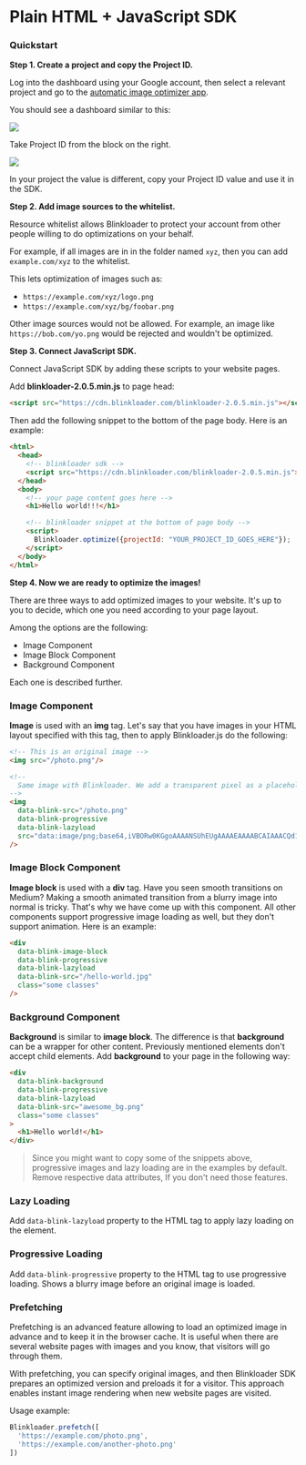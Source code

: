 # Plain HTML + JavaScript SDK

### Quickstart

**Step 1. Create a project and copy the Project ID.**

Log into the dashboard using your Google account, then select a relevant project and go to the
<a href='/automatic-image-optimizer' target='_blank'>automatic image optimizer app</a>.

You should see a dashboard similar to this:

<img src='https://user-images.githubusercontent.com/1095400/47969500-7f60ca80-e02d-11e8-980b-508f14960c91.png'/>

Take Project ID from the block on the right.

<img src='https://cdn.staging-blinkloader.com/express/2gzemB8EavusbVtQ0btwyawka/image_optimizer_project_id.png'/>

In your project the value is different, copy your Project ID value and use it in the SDK.

**Step 2. Add image sources to the whitelist.**

Resource whitelist allows Blinkloader to protect your account from other
people willing to do optimizations on your behalf.

For example, if all images are in in the folder named `xyz`, then you can
add `example.com/xyz` to the whitelist.

This lets optimization of images such as:
* `https://example.com/xyz/logo.png`
* `https://example.com/xyz/bg/foobar.png`

Other image sources would not be allowed. For example, an image like `https://bob.com/yo.png`
would be rejected and wouldn't be optimized.

**Step 3. Connect JavaScript SDK.**

Connect JavaScript SDK by adding these scripts to your website pages.

Add **blinkloader-2.0.5.min.js** to page head:

```html
<script src="https://cdn.blinkloader.com/blinkloader-2.0.5.min.js"></script>
```

Then add the following snippet to the bottom of the page body. Here is an example:

```html
<html>
  <head>
    <!-- blinkloader sdk -->
    <script src="https://cdn.blinkloader.com/blinkloader-2.0.5.min.js"></script>
  </head>
  <body>
    <!-- your page content goes here -->    
    <h1>Hello world!!!</h1>

    <!-- blinkloader snippet at the bottom of page body -->
    <script>
      Blinkloader.optimize({projectId: "YOUR_PROJECT_ID_GOES_HERE"});
    </script>
  </body>
</html>
```

**Step 4. Now we are ready to optimize the images!**

There are three ways to add optimized images to your website. It's up to you
to decide, which one you need according to your page layout.

Among the options are the following:
* Image Component
* Image Block Component
* Background Component

Each one is described further.

### Image Component

**Image** is used with an **img** tag. Let's say that you have images in your HTML
layout specified with this tag, then to apply Blinkloader.js do the following:

```html
<!-- This is an original image -->
<img src="/photo.png"/>

<!--
  Same image with Blinkloader. We add a transparent pixel as a placeholder to avoid glitches.
-->
<img
  data-blink-src="/photo.png"
  data-blink-progressive
  data-blink-lazyload
  src="data:image/png;base64,iVBORw0KGgoAAAANSUhEUgAAAAEAAAABCAIAAACQd1PeAAAABnRSTlMA/wD/AP83WBt9AAAADElEQVQI12P4//8/AAX+Av7czFnnAAAAAElFTkSuQmCC"
/>
```

### Image Block Component

**Image block** is used with a **div** tag. Have you seen smooth transitions on Medium? Making a smooth animated transition from a blurry image into normal is tricky. That's why we have come up with this component. All other components support progressive image loading as well, but they don't support animation. Here is an example:

```html
<div
  data-blink-image-block
  data-blink-progressive
  data-blink-lazyload
  data-blink-src="/hello-world.jpg"
  class="some classes"
/>
```

### Background Component

**Background** is similar to **image block**. The difference is that **background** can be a wrapper for other content. Previously mentioned elements don't accept child elements.
Add **background** to your page in the following way:

```html
<div
  data-blink-background
  data-blink-progressive
  data-blink-lazyload
  data-blink-src="awesome_bg.png"
  class="some classes"
>
  <h1>Hello world!</h1>
</div>
```

> Since you might want to copy some of the snippets above, progressive images and lazy loading are in the examples by default. Remove respective data attributes, If you don't need those features.

### Lazy Loading

Add `data-blink-lazyload` property to the HTML tag to apply lazy loading on the element.

### Progressive Loading

Add `data-blink-progressive` property to the HTML tag to use progressive loading.
Shows a blurry image before an original image is loaded.

### Prefetching

Prefetching is an advanced feature allowing to load an optimized image in advance and to keep it
in the browser cache. It is useful when there are several website pages with images and you
know, that visitors will go through them.

With prefetching, you can specify original images, and then Blinkloader SDK prepares an
optimized version and preloads it for a visitor. This approach enables instant image
rendering when new website pages are visited.

Usage example:

```js
Blinkloader.prefetch([
  'https://example.com/photo.png',
  'https://example.com/another-photo.png'
])
```
